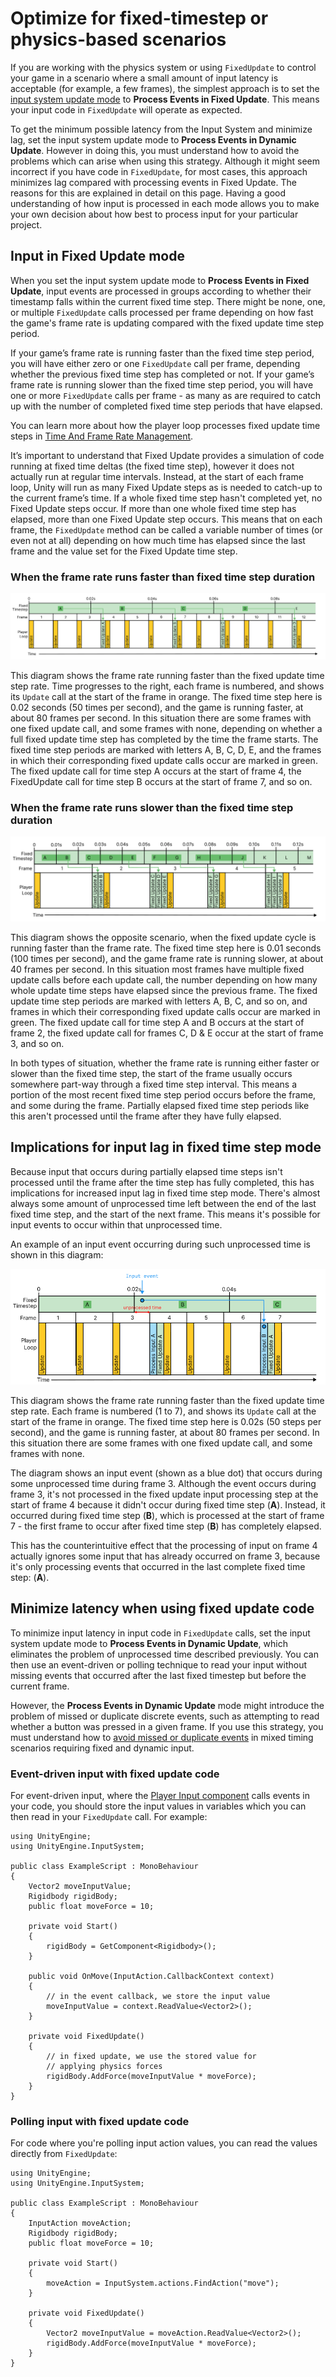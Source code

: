# Optimize for fixed-timestep or physics-based scenarios

If you are working with the physics system or using `FixedUpdate` to control your game in a scenario where a small amount of input latency is acceptable (for example, a few frames), the simplest approach is to set the [input system update mode](./timing-select-mode.md) to **Process Events in Fixed Update**. This means your input code in `FixedUpdate` will operate as expected.

To get the minimum possible latency from the Input System and minimize lag, set the input system update mode to **Process Events in Dynamic Update**. However in doing this, you must understand how to avoid the problems which can arise when using this strategy. Although it might seem incorrect if you have code in `FixedUpdate`, for most cases, this approach minimizes lag compared with processing events in Fixed Update. The reasons for this are explained in detail on this page. Having a good understanding of how input is processed in each mode allows you to make your own decision about how best to process input for your particular project.

## Input in Fixed Update mode

When you set the input system update mode to **Process Events in Fixed Update**, input events are processed in groups according to whether their timestamp falls within the current fixed time step. There might be none, one, or multiple `FixedUpdate` calls processed per frame depending on how fast the game's frame rate is updating compared with the fixed update time step period.

If your game’s frame rate is running faster than the fixed time step period, you will have either zero or one `FixedUpdate` call per frame, depending whether the previous fixed time step has completed or not. If your game’s frame rate is running slower than the fixed time step period, you will have one or more `FixedUpdate` calls per frame \- as many as are required to catch up with the number of completed fixed time step periods that have elapsed.

You can learn more about how the player loop processes fixed update time steps in [Time And Frame Rate Management](xref:TimeFrameManagement).

It’s important to understand that Fixed Update provides a simulation of code running at fixed time deltas (the fixed time step), however it does not actually run at regular time intervals. Instead, at the start of each frame loop, Unity will run as many Fixed Update steps as is needed to catch-up to the current frame’s time. If a whole fixed time step hasn't completed yet, no Fixed Update steps occur. If more than one whole fixed time step has elapsed, more than one Fixed Update step occurs. This means that on each frame, the `FixedUpdate` method can be called a variable number of times (or even not at all) depending on how much time has elapsed since the last frame and the value set for the Fixed Update time step.


### When the frame rate runs faster than fixed time step duration

![image alt text](./Images/TimingFastFPS.png)

This diagram shows the frame rate running faster than the fixed update time step rate. Time progresses to the right, each frame is numbered, and shows its `Update` call at the start of the frame in orange. The fixed time step here is 0.02 seconds (50 times per second), and the game is running faster, at about 80 frames per second. In this situation there are some frames with one fixed update call, and some frames with none, depending on whether a full fixed update time step has completed by the time the frame starts. The fixed time step periods are marked with letters A, B, C, D, E, and the frames in which their corresponding fixed update calls occur are marked in green. The fixed update call for time step A occurs at the start of frame 4, the FixedUpdate call for time step B occurs at the start of frame 7, and so on.

### When the frame rate runs slower than the fixed time step duration

![image alt text](./Images/TimingSlowFPS.png)

This diagram shows the opposite scenario, when the fixed update cycle is running faster than the frame rate. The fixed time step here is 0.01 seconds (100 times per second), and the game frame rate is running slower, at about 40 frames per second. In this situation most frames have multiple fixed update calls before each update call, the number depending on how many whole update time steps have elapsed since the previous frame. The fixed update time step periods are marked with letters A, B, C, and so on, and  frames in which their corresponding fixed update calls occur are marked in green. The fixed update call for time step A and B occurs at the start of frame 2, the fixed update call for frames C, D & E occur at the start of frame 3, and so on.


In both types of situation, whether the frame rate is running either faster or slower than the fixed time step, the start of the frame usually occurs somewhere part-way through a fixed time step interval. This means a portion of the most recent fixed time step period occurs before the frame, and some during the frame. Partially elapsed fixed time step periods like this aren't processed until the frame after they have fully elapsed.

## Implications for input lag in fixed time step mode

Because input that occurs during partially elapsed time steps isn't processed until the frame after the time step has fully completed, this has implications for increased input lag in fixed time step mode. There's almost always some amount of unprocessed time left between the end of the last fixed time step, and the start of the next frame. This means it's possible for input events to occur within that unprocessed time.

An example of an input event occurring during such unprocessed time is shown in this diagram:

![image alt text](./Images/TimingUnprocessedTime.png)

This diagram shows the frame rate running faster than the fixed update time step rate. Each frame is numbered (1 to 7), and shows its `Update` call at the start of the frame in orange. The fixed time step here is 0.02s (50 steps per second), and the game is running faster, at about 80 frames per second. In this situation there are some frames with one fixed update call, and some frames with none.

The diagram shows an input event (shown as a blue dot) that occurs during some unprocessed time during frame 3. Although the event occurs during frame 3, it's not processed in the fixed update input processing step at the start of frame 4 because it didn't occur during fixed time step (**A**). Instead, it occurred during fixed time step (**B**), which is processed at the start of frame 7 \- the first frame to occur after fixed time step (**B**) has completely elapsed.

This has the counterintuitive effect that the processing of input on frame 4 actually ignores some input that has already occurred on frame 3, because it's only processing events that occurred in the last complete fixed time step: (**A**).

## Minimize latency when using fixed update code

To minimize input latency in input code in `FixedUpdate` calls, set the input system update mode to **Process Events in Dynamic Update**, which eliminates the problem of unprocessed time described previously. You can then use an event-driven or polling technique to read your input without missing events that occurred after the last fixed timestep but before the current frame.

However, the **Process Events in Dynamic Update** mode might introduce the problem of missed or duplicate discrete events, such as attempting to read whether a button was pressed in a given frame. If you use this strategy, you must understand how to [avoid missed or duplicate events](./timing-missed-duplicate-events.md) in mixed timing scenarios requiring fixed and dynamic input.

### Event-driven input with fixed update code

For event-driven input, where the [Player Input component](./PlayerInput.md) calls events in your code, you should store the input values in variables which you can then read in your `FixedUpdate` call. For example:

```
using UnityEngine;
using UnityEngine.InputSystem;

public class ExampleScript : MonoBehaviour
{
    Vector2 moveInputValue;
    Rigidbody rigidBody;
    public float moveForce = 10;

    private void Start()
    {
        rigidBody = GetComponent<Rigidbody>();
    }

    public void OnMove(InputAction.CallbackContext context)
    {
        // in the event callback, we store the input value
        moveInputValue = context.ReadValue<Vector2>();
    }

    private void FixedUpdate()
    {
        // in fixed update, we use the stored value for
        // applying physics forces
        rigidBody.AddForce(moveInputValue * moveForce);
    }
}
```

### Polling input with fixed update code

For code where you're polling input action values, you can read the values directly from `FixedUpdate`:

```
using UnityEngine;
using UnityEngine.InputSystem;

public class ExampleScript : MonoBehaviour
{
    InputAction moveAction;
    Rigidbody rigidBody;
    public float moveForce = 10;

    private void Start()
    {
        moveAction = InputSystem.actions.FindAction("move");
    }

    private void FixedUpdate()
    {
        Vector2 moveInputValue = moveAction.ReadValue<Vector2>();
        rigidBody.AddForce(moveInputValue * moveForce);
    }
}
```
